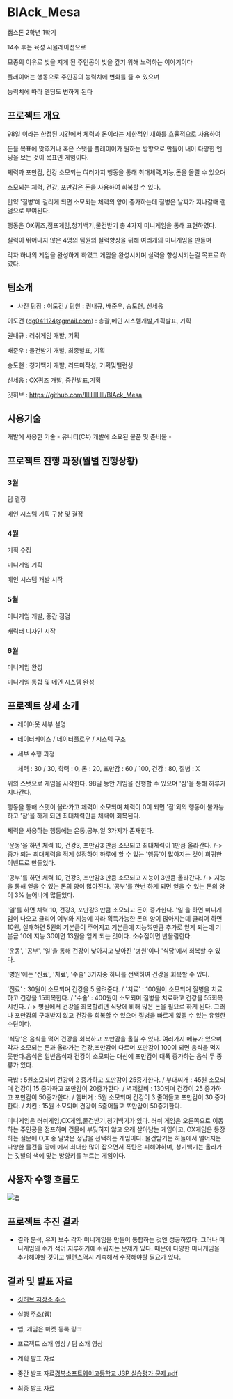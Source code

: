 # BlAck_Mesa
 캡스톤 2학년 1학기

14주 후는 육성 시뮬레이션으로 

모종의 이유로 빚을 지게 된 주인공이 빚을 갚기 위해 노력하는 이야기이다

플레이어는 행동으로 주인공의 능력치에 변화를 줄 수 있으며

능력치에 따라 엔딩도 변하게 된다

## 프로젝트 개요    
98일 이라는 한정된 시간에서 체력과 돈이라는 제한적인 재화를 효율적으로 사용하여 

돈을 목표에 맞추거나 혹은 스탯을 플레이어가 원하는 방향으로 만들어 내어 다양한 엔딩을 보는 것이 목표인 게임이다.

체력과 포만감, 건강 소모되는 여러가지 행동을 통해 최대체력,지능,돈을 올릴 수 있으며 

소모되는 체력, 건강, 포만감은 돈을 사용하여 회복할 수 있다.

만약 '질병'에 걸리게 되면 소모되는 체력의 양이 증가하는데 질병은 날짜가 지나갈때 랜덤으로 부여된다.

행동은 OX퀴즈,점프게임,청기백기,물건받기 총 4가지 미니게임을 통해 표현하였다.

실력이 뛰어나지 않은 4명의 팀원의 실력향상을 위해 여러개의 미니게임을 만들며 

각자 하나의 게임을 완성하게 하였고 게임을 완성시키며 실력을 향상시키는걸 목표로 하였다.

## 팀소개
 - 사진
 팀장 : 이도건 / 팀원 : 권내규, 배준우, 송도현, 신세웅
 
 이도건 (dg041124@gmail.com) : 총괄,메인 시스템개발,계획발표, 기획
 
 권내규 : 러쉬게임 개발, 기획
 
 배준우 : 물건받기 개발, 최종발표, 기획
 
 송도현 : 청기백기 개발, 리드미작성, 기획및밸런싱
 
 신세웅 : OX퀴즈 개발, 중간발표,기획

 깃허브 : https://github.com/IlIlIlllIIllI/BlAck_Mesa
## 사용기술

개발에 사용한 기술 - 유니티(C#) 
개발에 소요된 물품 및 준비물 - 

## 프로젝트 진행 과정(월별 진행상황)

### 3월

팀 결정

메인 시스템 기획 구상 및 결정


### 4월

기획 수정

미니게임 기획

메인 시스템 개발 시작

### 5월

미니게임 개발, 중간 점검

캐릭터 디자인 시작



### 6월

미니게임 완성 

미니게임 통합 및 메인 시스템 완성


## 프로젝트 상세 소개

- 레이아웃 세부 설명
- 데이터베이스 / 데이터플로우 / 시스템 구조
- 세부 수행 과정
  
  체력 : 30 / 30, 학력 : 0, 돈 : 20, 포만감 : 60  / 100, 건강 : 80, 질병 : X

위의 스탯으로 게임을 시작한다. 98일 동안 게임을 진행할 수 있으며 '잠'을 통해 하루가 지나간다.

행동을 통해 스탯이 올라가고 체력이 소모되며 체력이 0이 되면 '잠'외의 행동이 불가능하고 '잠'을 하게 되면 최대체력만큼 체력이 회복된다.

체력을 사용하는 행동에는 온동,공부,일 3가지가 존재한다.

'운동'을 하면 체력 10, 건강3, 포만감3 만큼 소모되고 최대체력이 1만큼 올라간다. /-> 증가 되는 최대체력을 적게 설정하여 하루에 할 수 있는 '행동'이 많아지는 것이 희귀한 이벤트로 만들었다.

'공부'를 하면 체력 10, 건강3, 포만감3 만큼 소모되고 지능이 3만큼 올라간다. /->  지능을 통해 얻을 수 있는 돈의 양이 많아진다. '공부'를 한번 하게 되면 얻을 수 있는 돈의 양이 3% 늘어나게 많들었다.

'일'를 하면 체력 10, 건강3, 포만감3 만큼 소모되고 돈이 증가한다. '일'을 하면 미니게임이 나오고 클리어 여부와 지능에 따라 획득가능한 돈의 양이 많아지는데 클리어 하면 10원, 실패하면 5원의 기본금이 주어지고 기본금에 지능%만큼 추가로 얻게 되는데 기본금 10에 지능 30이면 13원을 얻게 되는 것이다. 소수점이면 반올림한다.

'운동', '공부', '일'을 통해 건강이 낮아지고 낮아진  '병원'이나 '식당'에서 회복할 수 있다.



'병원'에는 '진료', '치료', '수술' 3가지중 하나를 선택하여 건강을 회복할 수 있다.

'진료' : 30원이 소모되며 건강을 5 올려준다. / '치료' : 100원이 소모되며 질병을 치료하고 건강을 15회복한다. / '수술' : 400원이 소모되며 질병을 치료하고 건강을 55회복 시킨다. /-> 병원에서 건강을 회복할려면 식당에 비해 많은 돈을 필요로 하게 된다. 그러나 포만감의 구애받지 않고 건강을 회복할 수 있으며 질병을 빠르게 없앨 수 있는 유일한 수단이다.


'식당'은 음식을 먹어 건강을 회복하고 포만감을 올릴 수 있다. 여러가지 메뉴가 있으며 각자 소모되는 돈과 올라가는 건강,포만감이 다르며 포만감이 100이 되면 음식을 먹지 못한다.음식은 일반음식과 건강이 소모되는 대신에 포만감이 대폭 증가하는 음식 두 종류가 있다.

국밥 : 5원소모되며 건강이 2 증가하고 포만감이 25증가한다. / 부대찌개 : 45원 소모되며 건강이 15 증가하고 포만감이 20증가한다. / 벽제갈비 : 130되며 건강이 25 증가하고 포만감이 50증가한다. / 햄버거 : 5원 소모되며 건강이 3 줄어들고 포만감이 30 증가한다. / 치킨 : 15원 소모되며 건강이 5줄어들고 포만감이 50증가한다.


미니게임은 러쉬게임,OX게임,물건받기,청기백기가 있다. 러쉬 게임은 오른쪽으로 이동하는 주인공을 점프하며 건물에 부딪히지 않고 오래 살아남는 게임이고, OX게임은 등장하는 질문에 O,X 중 알맞은 정답을 선택하는 게임이다. 물건받기는 하늘에서 떨어지는 다양한 물건을 땅에 에서 최대한 많이 잡으면서 폭탄은 피해야하며, 청기백기는 올라가는 깃발의 색에 맞는 방향키를 누르는 게임이다.

## 사용자 수행 흐름도

![캡](https://user-images.githubusercontent.com/108465094/177512254-d0fb2b9c-6f44-40b8-8de9-75982acb902f.png)



## 프로젝트 추진 결과

- 결과 분석, 유지 보수
각자 미니게임을 만들어 통합하는 것엔 성공하였다. 그러나 미니게임의 수가 적어 지루하기에 쉬워지는 문제가 있다. 때문에 다양한 미니게임을 추가해야할 것이고 밸런스역시 계속해서 수정해야할 필요가 있다.

## 결과 및 발표 자료

- [깃허브 저장소 주소](https://github.com/IlIlIlllIIllI/BlAck_Mesa)

- 실행 주소(웹)
 
- 앱, 게임은 마켓 등록 링크
   
- 프로젝트 소개 영상 / 팀 소개 영상
    
- 계획 발표 자료
   
- 중간 발표 자료[경북소프트웨어고등학교 JSP 실습평가 문제.pdf](https://github.com/IlIlIlllIIllI/BlAck_Mesa/files/9044045/JSP.pdf)
 
- 최종 발표 자료

